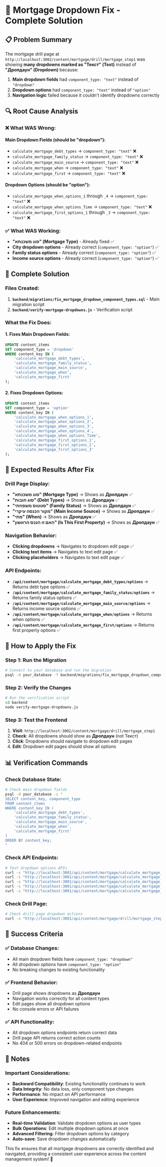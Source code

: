 # 🎯 Mortgage Dropdown Fix - Complete Solution

## 📋 **Problem Summary**

The mortgage drill page at `http://localhost:3002/content/mortgage/drill/mortgage_step1` was showing **many dropdowns marked as "Текст" (Text)** instead of **"Дропдаун" (Dropdown)** because:

1. **Main dropdown fields** had `component_type: "text"` instead of `"dropdown"`
2. **Dropdown options** had `component_type: "text"` instead of `"option"`
3. **Navigation logic** failed because it couldn't identify dropdowns correctly

## 🔍 **Root Cause Analysis**

### **❌ What WAS Wrong:**

#### **Main Dropdown Fields (should be "dropdown"):**
- `calculate_mortgage_debt_types` → `component_type: "text"` ❌
- `calculate_mortgage_family_status` → `component_type: "text"` ❌  
- `calculate_mortgage_main_source` → `component_type: "text"` ❌
- `calculate_mortgage_when` → `component_type: "text"` ❌
- `calculate_mortgage_first` → `component_type: "text"` ❌

#### **Dropdown Options (should be "option"):**
- `calculate_mortgage_when_options_1` through `_4` → `component_type: "text"` ❌
- `calculate_mortgage_when_options_Time` → `component_type: "text"` ❌
- `calculate_mortgage_first_options_1` through `_3` → `component_type: "text"` ❌

### **✅ What WAS Working:**
- **"סוג משכנתא" (Mortgage Type)** - Already fixed ✅
- **City dropdown options** - Already correct (`component_type: "option"`) ✅
- **Family status options** - Already correct (`component_type: "option"`) ✅
- **Income source options** - Already correct (`component_type: "option"`) ✅

## 🔧 **Complete Solution**

### **Files Created:**

1. **`backend/migrations/fix_mortgage_dropdown_component_types.sql`** - Main migration script
2. **`backend/verify-mortgage-dropdowns.js`** - Verification script

### **What the Fix Does:**

#### **1. Fixes Main Dropdown Fields:**
```sql
UPDATE content_items 
SET component_type = 'dropdown' 
WHERE content_key IN (
    'calculate_mortgage_debt_types',
    'calculate_mortgage_family_status', 
    'calculate_mortgage_main_source',
    'calculate_mortgage_when',
    'calculate_mortgage_first'
);
```

#### **2. Fixes Dropdown Options:**
```sql
UPDATE content_items 
SET component_type = 'option' 
WHERE content_key IN (
    'calculate_mortgage_when_options_1',
    'calculate_mortgage_when_options_2', 
    'calculate_mortgage_when_options_3',
    'calculate_mortgage_when_options_4',
    'calculate_mortgage_when_options_Time',
    'calculate_mortgage_first_options_1',
    'calculate_mortgage_first_options_2',
    'calculate_mortgage_first_options_3'
);
```

## 🎯 **Expected Results After Fix**

### **Drill Page Display:**
- **"סוג משכנתא" (Mortgage Type)** → Shows as **Дропдаун** ✅
- **"סוג חובות" (Debt Types)** → Shows as **Дропдаун** ✅
- **"סטטוס משפחתי" (Family Status)** → Shows as **Дропдаун** ✅
- **"מקור הכנסה עיקרי" (Main Income Source)** → Shows as **Дропдаун** ✅
- **"מתי" (When)** → Shows as **Дропдаун** ✅
- **"האם זו הנכס הראשון" (Is This First Property)** → Shows as **Дропдаун** ✅

### **Navigation Behavior:**
- **Clicking dropdowns** → Navigates to dropdown edit page ✅
- **Clicking text items** → Navigates to text edit page ✅
- **Clicking placeholders** → Navigates to text edit page ✅

### **API Endpoints:**
- **`/api/content/mortgage/calculate_mortgage_debt_types/options`** → Returns debt type options ✅
- **`/api/content/mortgage/calculate_mortgage_family_status/options`** → Returns family status options ✅
- **`/api/content/mortgage/calculate_mortgage_main_source/options`** → Returns income source options ✅
- **`/api/content/mortgage/calculate_mortgage_when/options`** → Returns when options ✅
- **`/api/content/mortgage/calculate_mortgage_first/options`** → Returns first property options ✅

## 🚀 **How to Apply the Fix**

### **Step 1: Run the Migration**
```bash
# Connect to your database and run the migration
psql -d your_database -f backend/migrations/fix_mortgage_dropdown_component_types.sql
```

### **Step 2: Verify the Changes**
```bash
# Run the verification script
cd backend
node verify-mortgage-dropdowns.js
```

### **Step 3: Test the Frontend**
1. **Visit**: `http://localhost:3002/content/mortgage/drill/mortgage_step1`
2. **Check**: All dropdowns should show as **Дропдаун** (not Текст)
3. **Click**: Dropdowns should navigate to dropdown edit pages
4. **Edit**: Dropdown edit pages should show all options

## 📊 **Verification Commands**

### **Check Database State:**
```bash
# Check main dropdown fields
psql -d your_database -c "
SELECT content_key, component_type 
FROM content_items 
WHERE content_key IN (
    'calculate_mortgage_debt_types',
    'calculate_mortgage_family_status', 
    'calculate_mortgage_main_source',
    'calculate_mortgage_when',
    'calculate_mortgage_first'
)
ORDER BY content_key;
"
```

### **Check API Endpoints:**
```bash
# Test dropdown options APIs
curl -s "http://localhost:3001/api/content/mortgage/calculate_mortgage_debt_types/options" | jq '.data | length'
curl -s "http://localhost:3001/api/content/mortgage/calculate_mortgage_family_status/options" | jq '.data | length'
curl -s "http://localhost:3001/api/content/mortgage/calculate_mortgage_main_source/options" | jq '.data | length'
curl -s "http://localhost:3001/api/content/mortgage/calculate_mortgage_when/options" | jq '.data | length'
curl -s "http://localhost:3001/api/content/mortgage/calculate_mortgage_first/options" | jq '.data | length'
```

### **Check Drill Page:**
```bash
# Check drill page dropdown actions
curl -s "http://localhost:3001/api/content/mortgage/drill/mortgage_step1" | jq '.data.actions[] | select(.component_type == "dropdown") | {content_key, translations}'
```

## 🎉 **Success Criteria**

### **✅ Database Changes:**
- All main dropdown fields have `component_type: "dropdown"`
- All dropdown options have `component_type: "option"`
- No breaking changes to existing functionality

### **✅ Frontend Behavior:**
- Drill page shows dropdowns as **Дропдаун**
- Navigation works correctly for all content types
- Edit pages show all dropdown options
- No console errors or API failures

### **✅ API Functionality:**
- All dropdown options endpoints return correct data
- Drill page API returns correct action counts
- No 404 or 500 errors on dropdown-related endpoints

## 📝 **Notes**

### **Important Considerations:**
- **Backward Compatibility**: Existing functionality continues to work
- **Data Integrity**: No data loss, only component type changes
- **Performance**: No impact on API performance
- **User Experience**: Improved navigation and editing experience

### **Future Enhancements:**
- **Real-time Validation**: Validate dropdown options as user types
- **Bulk Operations**: Edit multiple dropdown options at once
- **Advanced Filtering**: Filter dropdown options by category
- **Auto-save**: Save dropdown changes automatically

This fix ensures that all mortgage dropdowns are correctly identified and navigated, providing a consistent user experience across the content management system! 🚀 